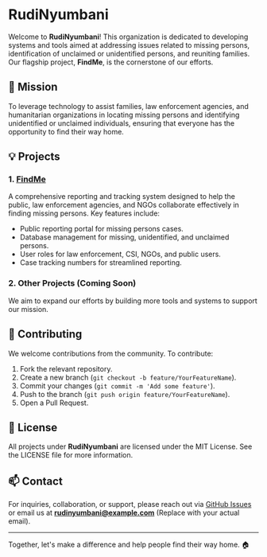 # RudiNyumbani

Welcome to **RudiNyumbani**! This organization is dedicated to developing systems and tools aimed at addressing issues related to missing persons, identification of unclaimed or unidentified persons, and reuniting families. Our flagship project, **FindMe**, is the cornerstone of our efforts.

## 📌 Mission
To leverage technology to assist families, law enforcement agencies, and humanitarian organizations in locating missing persons and identifying unidentified or unclaimed individuals, ensuring that everyone has the opportunity to find their way home.

## 💡 Projects
### 1. [FindMe](https://github.com/RudiNyumbani/FindMe)
A comprehensive reporting and tracking system designed to help the public, law enforcement agencies, and NGOs collaborate effectively in finding missing persons. Key features include:
- Public reporting portal for missing persons cases.
- Database management for missing, unidentified, and unclaimed persons.
- User roles for law enforcement, CSI, NGOs, and public users.
- Case tracking numbers for streamlined reporting.

### 2. Other Projects (Coming Soon)
We aim to expand our efforts by building more tools and systems to support our mission.

## 🤝 Contributing
We welcome contributions from the community. To contribute:
1. Fork the relevant repository.
2. Create a new branch (`git checkout -b feature/YourFeatureName`).
3. Commit your changes (`git commit -m 'Add some feature'`).
4. Push to the branch (`git push origin feature/YourFeatureName`).
5. Open a Pull Request.

## 📄 License
All projects under **RudiNyumbani** are licensed under the MIT License. See the LICENSE file for more information.

## 📫 Contact
For inquiries, collaboration, or support, please reach out via [GitHub Issues](https://github.com/RudiNyumbani) or email us at **rudinyumbani@example.com** (Replace with your actual email).

---

Together, let's make a difference and help people find their way home. 🏠
